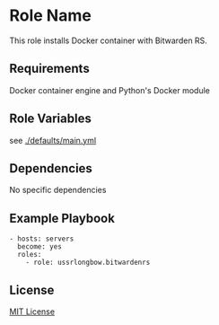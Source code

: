 Role Name
=========

This role installs Docker container with Bitwarden RS.

Requirements
------------

Docker container engine and Python's Docker module

Role Variables
--------------

see [./defaults/main.yml](./defaults/main.yml)

Dependencies
------------

No specific dependencies

Example Playbook
----------------

```
- hosts: servers
  become: yes
  roles:
    - role: ussrlongbow.bitwardenrs
```

License
-------

[MIT License](./LICENSE)
